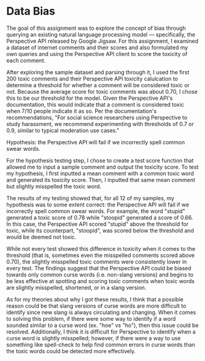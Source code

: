 # Data Bias

The goal of this assignment was to explore the concept of bias through querying an existing natural language processing model — specifically, the Perspective API released by Google Jigsaw. For this assignment, I examined a dataset of internet comments and their scores and also formulated my own queries and using the Perspective API client to score the toxicity of each comment.

After exploring the sample dataset and parsing through it, I used the first 200 toxic comments and their Perspective API toxicity calulcation to determine a threshold for whether a comment will be considered toxic or not. Because the average score for toxic comments was about 0.70, I chose this to be our threshold for the model. Given the Perspective API's documentation, this would indicate that a comment is considered toxic when 7/10 people indicate it as so. Per the documentation's recommendations, "For social science researchers using Perspective to study harassment, we recommend experimenting with thresholds of 0.7 or 0.9, similar to typical moderation use cases."

Hypothesis: the Perspective API will fail if we incorrectly spell common swear words.

For the hypothesis testing step, I chose to create a test score function that allowed me to input a sample comment and output the toxicity score. To test my hypothesis, I first inputted a mean comment with a common toxic word and generated its toxicity score. Then, I inputted that same mean comment but slightly misspelled the toxic word.

The results of my testing showed that, for all 12 of my samples, my hypothesis was to some extent correct: the Perspective API will fail if we incorrectly spell common swear words. For example, the word "stupid" generated a toxic score of 0.78 while "stoopid" generated a score of 0.66. In this case, the Perspective API scored "stupid" above the threshold for toxic, while its counterpart, "stoopid", was scored below the threshold and would be deemed not toxic.

While not every test showed this difference in toxicity when it comes to the threshold (that is, sometimes even the misspelled comments scored above 0.70), the slightly misspelled toxic comments were consistently lower in every test. The findings suggest that the Perspective API could be biased towards only common curse words (i.e. non-slang versions) and begins to be less effective at spotting and scoring toxic comments when toxic words are slightly misspelled, shortened, or in a slang version.

As for my theories about why I got these results, I think that a possible reason could be that slang versions of curse words are more difficult to identify since new slang is always circulating and changing. When it comes to solving this problem, if there were some way to identify if a word sounded similar to a curse word (ex. "hoe" vs "ho"), then this issue could be resolved. Additionally, I think it is difficult for Perspective to identify when a curse word is slightly misspelled; however, if there were a way to use something like spell-check to help find common errors in curse words than the toxic words could be detected more effectively.
